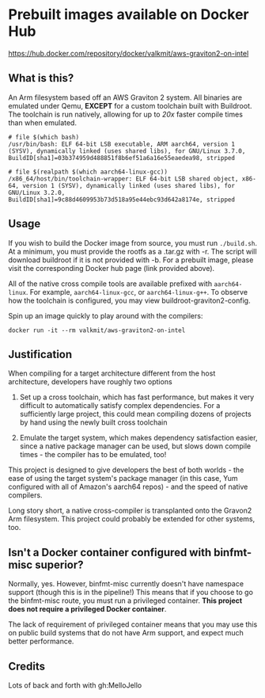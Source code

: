 # Prebuilt images available on Docker Hub

https://hub.docker.com/repository/docker/valkmit/aws-graviton2-on-intel

## What is this?

An Arm filesystem based off an AWS Graviton 2 system. All binaries are emulated
under Qemu, **EXCEPT** for a custom toolchain built with Buildroot. The
toolchain is run natively, allowing for up to _20x_ faster compile times than
when emulated.

```
# file $(which bash)
/usr/bin/bash: ELF 64-bit LSB executable, ARM aarch64, version 1 (SYSV), dynamically linked (uses shared libs), for GNU/Linux 3.7.0, BuildID[sha1]=03b374959d488851f8b6ef51a6a16e55eaedea98, stripped

# file $(realpath $(which aarch64-linux-gcc))
/x86_64/host/bin/toolchain-wrapper: ELF 64-bit LSB shared object, x86-64, version 1 (SYSV), dynamically linked (uses shared libs), for GNU/Linux 3.2.0, BuildID[sha1]=9c88d4609953b73d518a95e44ebc93d642a8174e, stripped
```

## Usage

If you wish to build the Docker image from source, you must run `./build.sh`.
At a minimum, you must provide the rootfs as a .tar.gz with -r. The script
will download buildroot if it is not provided with -b. For a prebuilt image,
please visit the corresponding Docker hub page (link provided above).

All of the native cross compile tools are available prefixed with
`aarch64-linux`. For example, `aarch64-linux-gcc`, or `aarch64-linux-g++`.
To observe how the toolchain is configured, you may view
buildroot-graviton2-config.

Spin up an image quickly to play around with the compilers:

```
docker run -it --rm valkmit/aws-graviton2-on-intel
```

## Justification

When compiling for a target architecture different from the host architecture,
developers have roughly two options

1. Set up a cross toolchain, which has fast performance, but makes it very
difficult to automatically satisfy complex dependencies. For a sufficiently
large project, this could mean compiling dozens of projects by hand using the
newly built cross toolchain

2. Emulate the target system, which makes dependency satisfaction easier,
since a native package manager can be used, but slows down compile times -
the compiler has to be emulated, too!

This project is designed to give developers the best of both worlds - the
ease of using the target system's package manager (in this case, Yum configured
with all of Amazon's aarch64 repos) - and the speed of native compilers.

Long story short, a native cross-compiler is transplanted onto the Gravon2
Arm filesystem. This project could probably be extended for other systems, too.

## Isn't a Docker container configured with binfmt-misc superior?

Normally, yes. However, binfmt-misc currently doesn't have namespace support
(though this is in the pipeline!) This means that if you choose to go the
binfmt-misc route, you must run a privileged container. **This project does
not require a privileged Docker container**.

The lack of requirement of privileged container means that you may use this
on public build systems that do not have Arm support, and expect much better
performance.

## Credits

Lots of back and forth with gh:MelloJello
